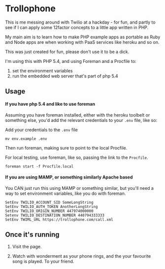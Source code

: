 Trollophone
=================================

This is me messing around with Twilio at a hackday - for fun, and partly to see if I can apply some 12factor concepts to a little app written in PHP.

My main aim is to learn how to make PHP example apps as portable as Ruby and Node apps are when working with PaaS services like heroku and so on.

This was just created for fun, please don't use it to be a dick.

I'm using this with PHP 5.4, and using Foreman and a Procfile to:

1. set the environment variables
2. run the embedded web server that's part of php 5.4

## Usage

#### If you have php 5.4 and like to use foreman

Assuming you have foreman installed, either with the heroku toolbelt or something else, you'd add the relevant credentials to your `.env` file, like so:

Add your credentials to the `.env` file

```shell
mv env.example .env
```

Then run foreman, making sure to point to the local Procfile.

For local testing, use foreman, like so, passing the link to the `Procfile`.

```shell
foreman start -f Procfile.local
```

#### If you are using MAMP, or something similarly Apache based

You CAN just run this using MAMP or something similar, but you'll need a way to set environment variables, like you do with foreman.

```htaccess
SetEnv TWILIO_ACCOUNT_SID SomeLongString
SetEnv TWILIO_AUTH_TOKEN AnotherLongString
SetEnv TWILIO_ORIGIN_NUMBER 447974000000
Setenv TWILIO_DESTINATION_NUMBER 440794333333
SetEnv TWIML_URL https://trollophone.com/call.xml
```

## Once it's running

1) Visit the page.

2) Watch with wonderment as your phone rings, and the your favourite song is played. To your friend.

